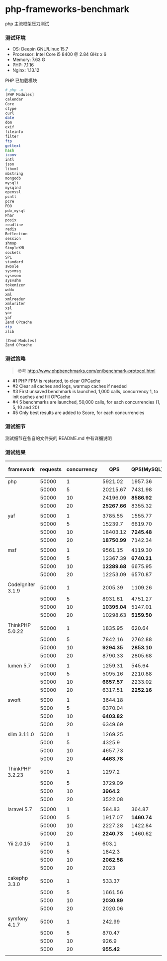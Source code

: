 # php-frameworks-benchmark

php 主流框架压力测试

### 测试环境

- OS: Deepin GNU/Linux 15.7
- Processor: Intel Core i5 8400 @ 2.84 GHz x 6 
- Memory: 7.63 G
- PHP: 7.1.16
- Nginx: 1.13.12

PHP 已加载模块

```bash
# php -m
[PHP Modules]
calendar
Core
ctype
curl
date
dom
exif
fileinfo
filter
ftp
gettext
hash
iconv
intl
json
libxml
mbstring
mongodb
mysqli
mysqlnd
openssl
pcntl
pcre
PDO
pdo_mysql
Phar
posix
readline
redis
Reflection
session
shmop
SimpleXML
sockets
SPL
standard
swoole
sysvmsg
sysvsem
sysvshm
tokenizer
wddx
xml
xmlreader
xmlwriter
xsl
yac
yaf
Zend OPcache
zip
zlib

[Zend Modules]
Zend OPcache
```

### 测试策略

> 参考 http://www.phpbenchmarks.com/en/benchmark-protocol.html

- #1 PHP FPM is restarted, to clear OPCache 
- #2 Clear all caches and logs, warmup caches if needed 
- #3 First unsaved benchmark is launched, 1,000 calls, concurrency 1, to init caches and fill OPCache 
- #4 5 benchmarks are launched, 50,000 calls, for each concurrencies (1, 5, 10 and 20) 
- #5 Only best results are added to Score, for each concurrencies

### 测试细节

测试细节在各自的文件夹的 README.md 中有详细说明

### 测试结果

| framework         | requests | concurrency | QPS          | QPS(MySQL)  | QPS(redis 短连接) | QPS(redis长连接) |
| ----------------- | -------- | ----------- | ------------ | ----------- | ----------------- | ---------------- |
| php               | 50000    | 1           | 5921.02      | 1957.36     | 3609.36           | 4719.15          |
|                   | 50000    | 5           | 20215.67     | 7431.98     | 10015.64          | 16345.02         |
|                   | 50000    | 10          | 24196.09     | **8586.92** | 11048.46          | **19664.14**     |
|                   | 50000    | 20          | **25267.66** | 8355.32     | **12246.58**      | 19656.52         |
|                   |          |             |              |             |                   |                  |
| yaf               | 50000    | 1           | 3785.55      | 1555.77     | 2617.86           | 3333.50          |
|                   | 50000    | 5           | 15239.7      | 6619.70     | 9324.99           | 11694.56         |
|                   | 50000    | 10          | 18403.12     | **7245.48** | 10139.61          | 15014.01         |
|                   | 50000    | 20          | **18750.99** | 7142.34     | **10386.87**      | **15189.04**     |
|                   |          |             |              |             |                   |                  |
| msf               | 50000    | 1           | 9561.15      | 4119.30     | 4673.80           |                  |
|                   | 50000    | 5           | 12367.39     | **6740.21** | 6587.60           |                  |
|                   | 50000    | 10          | **12289.68** | 6675.95     | **6712.17**       |                  |
|                   | 50000    | 20          | 12253.09     | 6570.87     | 6619.07           |                  |
|                   |          |             |              |             |                   |                  |
| CodeIgniter 3.1.9 | 50000    | 1           | 2005.39      | 1109.26     | 1392.06           |                  |
|                   | 50000    | 5           | 8931.61      | 4751.27     | 5879.34           |                  |
|                   | 50000    | 10          | **10395.04** | 5147.01     | **6423.77**       |                  |
|                   | 50000    | 20          | 10298.63     | **5159.50** | 6419.86           |                  |
|                   |          |             |              |             |                   |                  |
| ThinkPHP 5.0.22   | 50000    | 1           | 1835.95      | 620.64      | 1440.22           |                  |
|                   | 50000    | 5           | 7842.16      | 2762.88     | 6218.83           |                  |
|                   | 50000    | 10          | **9294.35**  | **2853.10** | **6734.60**       |                  |
|                   | 50000    | 20          | 8790.33      | 2805.68     | 6484.24           |                  |
|                   |          |             |              |             |                   |                  |
| lumen 5.7         | 50000    | 1           | 1259.31      | 545.64      | 987.62            |                  |
|                   | 50000    | 5           | 5095.16      | 2210.88     | 4273.42           |                  |
|                   | 50000    | 10          | **6657.57**  | 2233.02     | 4508.09           |                  |
|                   | 50000    | 20          | 6317.51      | **2252.16** | **4526.78**       |                  |
|                   |          |             |              |             |                   |                  |
| swoft             | 5000     | 1           | 3644.18      |             |                   |                  |
|                   | 5000     | 5           | 6370.04      |             |                   |                  |
|                   | 5000     | 10          | **6403.82**  |             |                   |                  |
|                   | 5000     | 20          | 6349.69      |             |                   |                  |
|                   |          |             |              |             |                   |                  |
| slim 3.11.0       | 5000     | 1           | 1269.25      |             |                   |                  |
|                   | 5000     | 5           | 4325.9       |             |                   |                  |
|                   | 5000     | 10          | 4657.73      |             |                   |                  |
|                   | 5000     | 20          | **4463.78**  |             |                   |                  |
|                   |          |             |              |             |                   |                  |
| ThinkPHP 3.2.23   | 5000     | 1           | 1297.2       |             |                   |                  |
|                   | 5000     | 5           | 3729.09      |             |                   |                  |
|                   | 5000     | 10          | **3964.2**   |             |                   |                  |
|                   | 5000     | 20          | 3522.08      |             |                   |                  |
|                   |          |             |              |             |                   |                  |
| laravel 5.7       | 50000    | 1           | 584.83       | 364.87      | 468.58            |                  |
|                   | 50000    | 5           | 1917.07      | **1460.74** | 1749.82           |                  |
|                   | 50000    | 10          | 2227.28      | 1422.84     | **1850.04**       |                  |
|                   | 50000    | 20          | **2240.73**  | 1460.62     | 1810.01           |                  |
|                   |          |             |              |             |                   |                  |
| Yii 2.0.15        | 5000     | 1           | 603.1        |             |                   |                  |
|                   | 5000     | 5           | 1842.3       |             |                   |                  |
|                   | 5000     | 10          | **2062.58**  |             |                   |                  |
|                   | 5000     | 20          | 2023         |             |                   |                  |
|                   |          |             |              |             |                   |                  |
| cakephp 3.3.0     | 5000     | 1           | 533.37       |             |                   |                  |
|                   | 5000     | 5           | 1661.56      |             |                   |                  |
|                   | 5000     | 10          | **2030.89**  |             |                   |                  |
|                   | 5000     | 20          | 2020.06      |             |                   |                  |
|                   |          |             |              |             |                   |                  |
| symfony 4.1.7     | 5000     | 1           | 242.99       |             |                   |                  |
|                   | 5000     | 5           | 870.47       |             |                   |                  |
|                   | 5000     | 10          | 926.9        |             |                   |                  |
|                   | 5000     | 20          | **955.42**   |             |                   |                  |
|                   |          |             |              |             |                   |                  |
